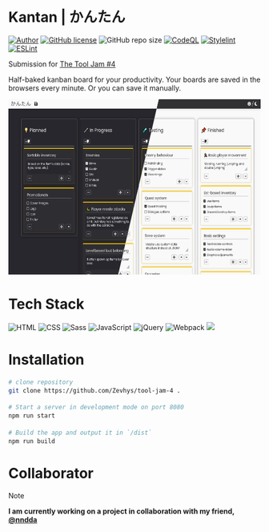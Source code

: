 # Kantan \| かんたん 
[![Author](http://img.shields.io/badge/author-@Zevhys-blue.svg)](https://www.linkedin.com/in/rakha-djauhari/) [![GitHub license](https://img.shields.io/github/license/Zevhys/tool-jam-4)](https://github.com/Zevhys/tool-jam-4/blob/main/LICENSE) ![GitHub repo size](https://img.shields.io/github/repo-size/Zevhys/tool-jam-4)
[![CodeQL](https://github.com/Zevhys/tool-jam-4/actions/workflows/codeql.yml/badge.svg)](https://github.com/Zevhys/tool-jam-4/actions/workflows/codeql.yml) [![Stylelint](https://img.shields.io/github/actions/workflow/status/Zevhys/tool-jam-4/stylelint.yml?label=Stylelint&logo=stylelint)](https://github.com/Zevhys/tool-jam-4/actions/workflows/stylelint.yml) [![ESLint](https://img.shields.io/github/actions/workflow/status/Zevhys/tool-jam-4/eslint.yml?label=ESLint&logo=eslint)](https://github.com/Zevhys/tool-jam-4/actions/workflows/eslint.yml)

Submission for [The Tool Jam #4](https://itch.io/jam/the-tool-jam-4)

Half-baked kanban board for your productivity. Your boards are saved in the browsers every minute. Or you can save it manually.

<div align="center">
  <img src="preview.png" height="350px">
</div>

# Tech Stack
![HTML](https://img.shields.io/badge/HTML-E34F26?style=flat-square&logo=html5&logoColor=ffffff)
![CSS](https://img.shields.io/badge/CSS-1572B6?style=flat-square&logo=css3&logoColor=ffffff)
![Sass](https://img.shields.io/badge/Sass-CC6699?style=flat-square&logo=sass&logoColor=white)
![JavaScript](https://img.shields.io/badge/JavaScript-F7DF1E?style=flat-square&logo=javascript&logoColor=000000)
![jQuery](https://img.shields.io/badge/jQuery-0769AD?style=flat-square&logo=jquery&logoColor=white)
![Webpack](https://img.shields.io/badge/Webpack-8DD6F9?style=flat-square&logo=webpack&logoColor=white)
![](https://img.shields.io/badge/Font%20Awesome-528DD7?style=flat-square&logo=fontawesome&logoColor=ffffff)

# Installation
```bash
# clone repository 
git clone https://github.com/Zevhys/tool-jam-4 .

# Start a server in development mode on port 8080
npm run start

# Build the app and output it in `/dist`
npm run build
```

# Collaborator
> [!NOTE]  
> <b>I am currently working on a project in collaboration with my friend, [@nndda](https://github.com/nndda)</b>
